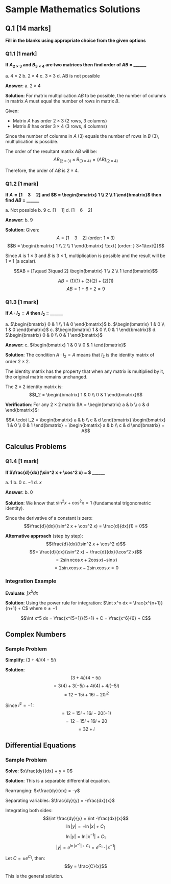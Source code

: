 # Sample Mathematics Solutions

## Q.1 [14 marks]
**Fill in the blanks using appropriate choice from the given options**

### Q1.1 [1 mark]
**If $A_{2×3}$ and $B_{3×4}$ are two matrices then find order of $AB$ = ______**

a. $4×2$ b. $2×4$ c. $3×3$ d. AB is not possible

**Answer**: a. $2×4$

**Solution**:
For matrix multiplication $AB$ to be possible, the number of columns in matrix $A$ must equal the number of rows in matrix $B$.

Given:
- Matrix $A$ has order $2×3$ (2 rows, 3 columns)
- Matrix $B$ has order $3×4$ (3 rows, 4 columns)

Since the number of columns in $A$ (3) equals the number of rows in $B$ (3), multiplication is possible.

The order of the resultant matrix $AB$ will be:
$$AB_{(2×3)} \times B_{(3×4)} = (AB)_{(2×4)}$$

Therefore, the order of $AB$ is $2×4$.

### Q1.2 [1 mark]
**If $A = [1\quad 3\quad 2]$ and $B = \begin{bmatrix} 1 \\ 2 \\ 1 \end{bmatrix}$ then find $AB$ = ______**

a. Not possible b. $9$ c. $[1\quad 1]$ d. $[1\quad 6\quad 2]$

**Answer**: b. $9$

**Solution**:
Given:
$$A = [1\quad 3\quad 2] \text{ (order: } 1×3\text{)}$$
$$B = \begin{bmatrix} 1 \\ 2 \\ 1 \end{bmatrix} \text{ (order: } 3×1\text{)}$$

Since $A$ is $1×3$ and $B$ is $3×1$, multiplication is possible and the result will be $1×1$ (a scalar).

$$AB = [1\quad 3\quad 2] \begin{bmatrix} 1 \\ 2 \\ 1 \end{bmatrix}$$

$$AB = (1)(1) + (3)(2) + (2)(1)$$
$$AB = 1 + 6 + 2 = 9$$

### Q1.3 [1 mark]
**If $A \cdot I_2 = A$ then $I_2$ = ______**

a. $\begin{bmatrix} 0 & 1 \\ 1 & 0 \end{bmatrix}$ b. $\begin{bmatrix} 1 & 0 \\ 1 & 0 \end{bmatrix}$ c. $\begin{bmatrix} 1 & 0 \\ 0 & 1 \end{bmatrix}$ d. $\begin{bmatrix} 0 & 0 \\ 0 & 1 \end{bmatrix}$

**Answer**: c. $\begin{bmatrix} 1 & 0 \\ 0 & 1 \end{bmatrix}$

**Solution**:
The condition $A \cdot I_2 = A$ means that $I_2$ is the identity matrix of order $2×2$.

The identity matrix has the property that when any matrix is multiplied by it, the original matrix remains unchanged.

The $2×2$ identity matrix is:
$$I_2 = \begin{bmatrix} 1 & 0 \\ 0 & 1 \end{bmatrix}$$

**Verification**: For any $2×2$ matrix $A = \begin{bmatrix} a & b \\ c & d \end{bmatrix}$:

$$A \cdot I_2 = \begin{bmatrix} a & b \\ c & d \end{bmatrix} \begin{bmatrix} 1 & 0 \\ 0 & 1 \end{bmatrix} = \begin{bmatrix} a & b \\ c & d \end{bmatrix} = A$$

## Calculus Problems

### Q1.4 [1 mark]
**If $\frac{d}{dx}(\sin^2 x + \cos^2 x) = $ ______**

a. $1$ b. $0$ c. $-1$ d. $x$

**Answer**: b. $0$

**Solution**:
We know that $\sin^2 x + \cos^2 x = 1$ (fundamental trigonometric identity).

Since the derivative of a constant is zero:
$$\frac{d}{dx}(\sin^2 x + \cos^2 x) = \frac{d}{dx}(1) = 0$$

**Alternative approach** (step by step):
$$\frac{d}{dx}(\sin^2 x + \cos^2 x)$$
$$= \frac{d}{dx}(\sin^2 x) + \frac{d}{dx}(\cos^2 x)$$
$$= 2\sin x \cos x + 2\cos x(-\sin x)$$
$$= 2\sin x \cos x - 2\sin x \cos x = 0$$

### Integration Example

**Evaluate**: $\int x^5 dx$

**Solution**:
Using the power rule for integration: $\int x^n dx = \frac{x^{n+1}}{n+1} + C$ where $n \neq -1$

$$\int x^5 dx = \frac{x^{5+1}}{5+1} + C = \frac{x^6}{6} + C$$

## Complex Numbers

### Sample Problem
**Simplify**: $(3+4i)(4-5i)$

**Solution**:
$$(3+4i)(4-5i)$$
$$= 3(4) + 3(-5i) + 4i(4) + 4i(-5i)$$
$$= 12 - 15i + 16i - 20i^2$$

Since $i^2 = -1$:
$$= 12 - 15i + 16i - 20(-1)$$
$$= 12 - 15i + 16i + 20$$
$$= 32 + i$$

## Differential Equations

### Sample Problem
**Solve**: $x\frac{dy}{dx} + y = 0$

**Solution**:
This is a separable differential equation.

Rearranging: $x\frac{dy}{dx} = -y$

Separating variables: $\frac{dy}{y} = -\frac{dx}{x}$

Integrating both sides:
$$\int \frac{dy}{y} = \int -\frac{dx}{x}$$
$$\ln|y| = -\ln|x| + C_1$$
$$\ln|y| = \ln|x^{-1}| + C_1$$
$$|y| = e^{\ln|x^{-1}| + C_1} = e^{C_1} \cdot |x^{-1}|$$

Let $C = \pm e^{C_1}$, then:
$$y = \frac{C}{x}$$

This is the general solution.